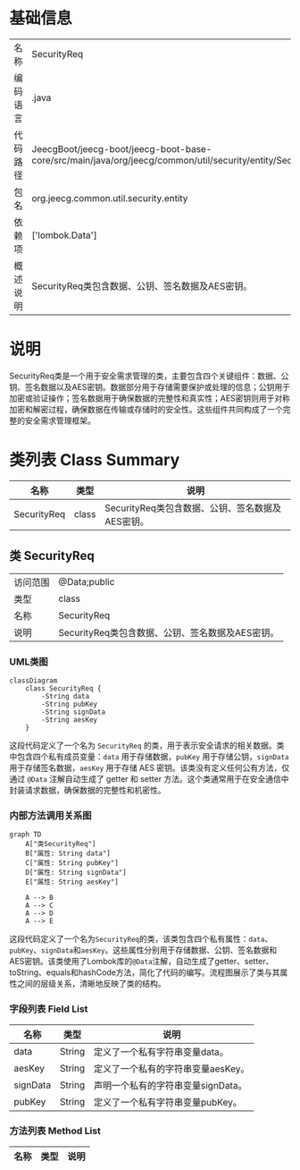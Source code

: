# 基础信息

|      |      |
|------|------|
| 名称 | SecurityReq |
| 编码语言 | .java |
| 代码路径 | JeecgBoot/jeecg-boot/jeecg-boot-base-core/src/main/java/org/jeecg/common/util/security/entity/SecurityReq.java |
| 包名 | org.jeecg.common.util.security.entity |
| 依赖项 | ['lombok.Data'] |
| 概述说明 | SecurityReq类包含数据、公钥、签名数据及AES密钥。 |

# 说明

SecurityReq类是一个用于安全需求管理的类，主要包含四个关键组件：数据、公钥、签名数据以及AES密钥。数据部分用于存储需要保护或处理的信息；公钥用于加密或验证操作；签名数据用于确保数据的完整性和真实性；AES密钥则用于对称加密和解密过程，确保数据在传输或存储时的安全性。这些组件共同构成了一个完整的安全需求管理框架。

# 类列表 Class Summary

| 名称   | 类型  | 说明 |
|-------|------|-------------|
| SecurityReq | class | SecurityReq类包含数据、公钥、签名数据及AES密钥。 |



## 类 SecurityReq

|      |      |
|------|------|
| 访问范围 | @Data;public |
| 类型 | class |
| 名称 | SecurityReq |
| 说明 | SecurityReq类包含数据、公钥、签名数据及AES密钥。 |


### UML类图

```mermaid
classDiagram
    class SecurityReq {
        -String data
        -String pubKey
        -String signData
        -String aesKey
    }
```

这段代码定义了一个名为 `SecurityReq` 的类，用于表示安全请求的相关数据。类中包含四个私有成员变量：`data` 用于存储数据，`pubKey` 用于存储公钥，`signData` 用于存储签名数据，`aesKey` 用于存储 AES 密钥。该类没有定义任何公有方法，仅通过 `@Data` 注解自动生成了 getter 和 setter 方法。这个类通常用于在安全通信中封装请求数据，确保数据的完整性和机密性。


### 内部方法调用关系图

```mermaid
graph TD
    A["类SecurityReq"]
    B["属性: String data"]
    C["属性: String pubKey"]
    D["属性: String signData"]
    E["属性: String aesKey"]

    A --> B
    A --> C
    A --> D
    A --> E
```

这段代码定义了一个名为`SecurityReq`的类，该类包含四个私有属性：`data`、`pubKey`、`signData`和`aesKey`。这些属性分别用于存储数据、公钥、签名数据和AES密钥。该类使用了Lombok库的`@Data`注解，自动生成了getter、setter、toString、equals和hashCode方法，简化了代码的编写。流程图展示了类与其属性之间的层级关系，清晰地反映了类的结构。

### 字段列表 Field List

| 名称  | 类型  | 说明 |
|-------|-------|------|
| data | String | 定义了一个私有字符串变量data。 |
| aesKey | String | 定义了一个私有的字符串变量aesKey。 |
| signData | String | 声明一个私有的字符串变量signData。 |
| pubKey | String | 定义了一个私有字符串变量pubKey。 |

### 方法列表 Method List

| 名称  | 类型  | 说明 |
|-------|-------|------|




